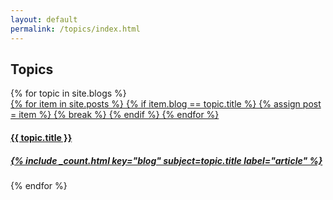 ```yaml
---
layout: default
permalink: /topics/index.html
---
```


<div class="container">
  <h2 class="section-header">Topics</h2>
  <div data-card-deck class="card-deck card-deck--expanded-layout card-deck--wrap">
    {% for topic in site.blogs %}
      <div class="card card--layered">
        <a href="{{ topic.url }}">
          {% for item in site.posts %}
            {% if item.blog == topic.title %}
              {% assign post = item %}
              {% break %}
            {% endif %}
          {% endfor %}
          <div class="card-bgImage sixteen-nine bgCenter" style="background-image: url('{{ post.featured_image }}');"></div>
          <div class="card-block">
            <h4 class="card-title font-family-condensed-extra text-uppercase">
              {{ topic.title }}
            </h4>
            <h5 class="card-subtitle">{% include _count.html key="blog" subject=topic.title label="article" %}</h5>
          </div>
        </a>
      </div>
    {% endfor %}
  </div>
</div>

